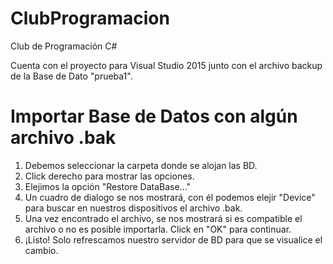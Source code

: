 # ClubProgramacion
Club de Programación C#

Cuenta con el proyecto para Visual Studio 2015 junto con el archivo backup de la Base de Dato "prueba1".

# Importar Base de Datos con algún archivo .bak
1. Debemos seleccionar la carpeta donde se alojan las BD.
2. Click derecho para mostrar las opciones.
3. Elejimos la opción "Restore DataBase..."
4. Un cuadro de dialogo se nos mostrará, con él podemos elejir "Device" para buscar en nuestros dispositivos el archivo .bak.
5. Una vez encontrado el archivo, se nos mostrará si es compatible el archivo o no es posible importarla. Click en "OK" para continuar.
6. ¡Listo! Solo refrescamos nuestro servidor de BD para que se visualice el cambio.
